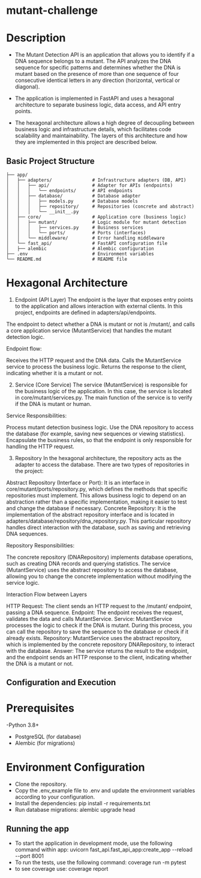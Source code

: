 # mutant-challenge

# Description
- The Mutant Detection API is an application that allows you to identify if a DNA sequence belongs to a mutant. The API analyzes the DNA sequence for specific patterns and determines whether the DNA is mutant based on the presence of more than one sequence of four consecutive identical letters in any direction (horizontal, vertical or diagonal).

- The application is implemented in FastAPI and uses a hexagonal architecture to separate business logic, data access, and API entry points.

- The hexagonal architecture allows a high degree of decoupling between business logic and infrastructure details, which facilitates code scalability and maintainability. The layers of this architecture and how they are implemented in this project are described below.

##  Basic Project Structure

```
├── app/
│   ├── adapters/               # Infrastructure adapters (DB, API)
│   │   ├── api/                # Adapter for APIs (endpoints)
│   │   │   └── endpoints/      # API endpoints
│   │   ├── database/           # Database adapter
│   │   │   ├── models.py       # Database models
│   │   │   ├── repository/     # Repositories (concrete and abstract)
│   │   │   └── __init__.py
│   ├── core/                   # Application core (business logic)
│   │   ├── mutant/             # Logic module for mutant detection
│   │   │   ├── services.py     # Business services
│   │   │   └── ports/          # Ports (interfaces)
│   │   └── middleware/         # Error handling middleware
│   └── fast_api/               # FastAPI configuration file
│   ├── alembic                 # Alembic configuration
├── .env                        # Environment variables
└── README.md                   # README file
```

# Hexagonal Architecture

1. Endpoint (API Layer)
The endpoint is the layer that exposes entry points to the application and allows interaction with external clients. In this project, endpoints are defined in adapters/api/endpoints.

The endpoint to detect whether a DNA is mutant or not is /mutant/, and calls a core application service (MutantService) that handles the mutant detection logic.

Endpoint flow:

Receives the HTTP request and the DNA data.
Calls the MutantService service to process the business logic.
Returns the response to the client, indicating whether it is a mutant or not.

2. Service (Core Service)
The service (MutantService) is responsible for the business logic of the application. In this case, the service is located in core/mutant/services.py. The main function of the service is to verify if the DNA is mutant or human.

Service Responsibilities:

Process mutant detection business logic.
Use the DNA repository to access the database (for example, saving new sequences or viewing statistics).
Encapsulate the business rules, so that the endpoint is only responsible for handling the HTTP request.

3. Repository
In the hexagonal architecture, the repository acts as the adapter to access the database. There are two types of repositories in the project:

Abstract Repository (Interface or Port): It is an interface in core/mutant/ports/repository.py, which defines the methods that specific repositories must implement. This allows business logic to depend on an abstraction rather than a specific implementation, making it easier to test and change the database if necessary.
Concrete Repository: It is the implementation of the abstract repository interface and is located in adapters/database/repository/dna_repository.py. This particular repository handles direct interaction with the database, such as saving and retrieving DNA sequences.

Repository Responsibilities:

The concrete repository (DNARepository) implements database operations, such as creating DNA records and querying statistics.
The service (MutantService) uses the abstract repository to access the database, allowing you to change the concrete implementation without modifying the service logic.

Interaction Flow between Layers

HTTP Request: The client sends an HTTP request to the /mutant/ endpoint, passing a DNA sequence.
Endpoint: The endpoint receives the request, validates the data and calls MutantService.
Service: MutantService processes the logic to check if the DNA is mutant. During this process, you can call the repository to save the sequence to the database or check if it already exists.
Repository: MutantService uses the abstract repository, which is implemented by the concrete repository DNARepository, to interact with the database.
Answer: The service returns the result to the endpoint, and the endpoint sends an HTTP response to the client, indicating whether the DNA is a mutant or not.


## Configuration and Execution
# Prerequisites
-Python 3.8+
- PostgreSQL (for database)
- Alembic (for migrations)

# Environment Configuration
- Clone the repository.
- Copy the .env_example file to .env and update the environment variables according to your configuration.
- Install the dependencies:
  pip install -r requirements.txt
- Run database migrations:
  alembic upgrade head

## Running the app
- To start the application in development mode, use the following command within app:
  uvicorn fast_api.fast_api_app:create_app --reload --port 8001
- To run the tests, use the following command:
  coverage run -m pytest
- to see coverage use:
  coverage report